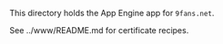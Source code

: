 This directory holds the App Engine app for `9fans.net`.

See ../www/README.md for certificate recipes.

